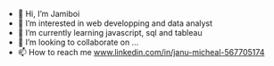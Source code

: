 - 👋 Hi, I’m Jamiboi
- 👀 I’m interested in web developping and data analyst 
- 🌱 I’m currently learning javascript, sql and tableau
- 💞️ I’m looking to collaborate on ...
- 📫 How to reach me www.linkedin.com/in/janu-micheal-567705174

<!---
jamiboi/jamiboi is a ✨ special ✨ repository because its `README.md` (this file) appears on your GitHub profile.
You can click the Preview link to take a look at your changes.
--->

